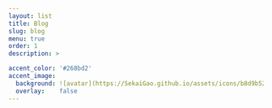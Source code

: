 ```yaml
---
layout: list
title: Blog
slug: blog
menu: true
order: 1
description: >

accent_color: '#268bd2'
accent_image:
  background: ![avatar](https://SekaiGao.github.io/assets/icons/b8d9b52ab70ee3a77853fe787d4c275_waifu2x_5x_3n_jpg.png)
  overlay:    false
---
```

